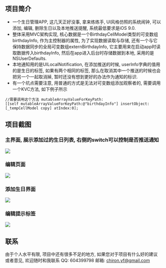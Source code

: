 ## 项目简介
- 一个生日管理APP, 这几天正好没事, 拿来练练手, UI风格仿照的系统闹钟, 可以添加, 编辑, 删除生日以及本地推送提醒, 系统最低要求是iOS 9.0.
- 整体采用MVC架构实现, 核心数据是一个BirthdayCellModel类型的可变数组birthdayInfo, 作为主控制器的属性, 为了实现数据读取与存储, 还有一个与它保持数据同步的全局可变数组externBirthdayInfo, 它主要用来在启动app时读取数据传入birthdayInfo, 然后在app进入后台时存储数据到本地, 采用的是NSUserDefaults.
- 本地通知用的是UILocalNotification, 在添加推送的时候, userInfo字典的值用的是生日的标签, 如果有两个相同的标签, 那么在取消其中一个推送的时候也会把另一个一起取消掉, 暂时还没有想到更好的办法作为通知的标识.
- 有一个坑点需要注意, 用普通的方式是无法对可变数组添加观察者的, 需要调用一个KVC方法, 如下例子所示
```
//需要调用这个方法 mutableArrayValueForKeyPath:
[[self mutableArrayValueForKeyPath:@"birthdayInfo"] insertObject:[_tempCellModel copy] atIndex:0];
```


## 项目截图
### 主界面, 展示添加过的生日列表, 右侧的switch可以控制是否推送通知
![](./images/home.PNG)

### 编辑页面
![](./images/edit.PNG)

### 添加生日界面
![](./images/add.PNG)

### 编辑提示标签
![](./images/label.PNG)

## 联系
由于个人水平有限, 项目中还有很多不足的地方, 如果您对于项目有什么好的建议或者意见, 欢迎随时和我联系
QQ: 604399798
邮箱: chiron.yf@gmail.com
